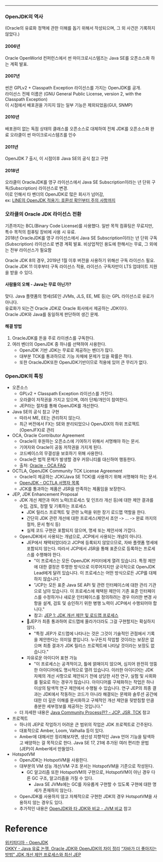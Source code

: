 - - -
### OpenJDK의 역사
(Oracle의 유료화 정책에 관한 이해를 돕기 위해서 작성되으며, 그 외 사건은 기록하지 않았다.)

#### 2006년
Oracle OpenWorld 컨퍼런스에서 썬 마이크로시스템즈는 Java SE를 오픈소스화 하는 계획 발표.  
#### 2007년
썬은 GPLv2 + Classpath Exception 라이선스를 가지는 OpenJDK를 공개.  
라이선스 전체 이름은 (GNU General Public License, version 2, with the Classpath Exception)   
이 시점에서 배포권을 가지지 않는 일부 기능은 제외되었음(GUI, SNMP)
#### 2010년
배포권이 없는 독점 상태의 클래스를 오픈소스로 대체하여 전체 JDK를 오픈소스화 완료
오라클이 썬 마이크로시스템즈를 인수
#### 2011년
OpenJDK 7 출시, 이 시점이후 Java SE의 공식 참고 구현
#### 2018년
오라클이 OracleJDK를 영구 라이선스에서 Java SE Subscription이라는 년 단위 구독(Subscription) 라이선스로 변경.    
이로 인해서 타 벤더의 OpenJDK로 많은 회사가 넘어감,   
	ex: [LINE의 OpenJDK 적용기: 호환성 확인부터 주의 사항까지](https://engineering.linecorp.com/en/blog/line-open-jdk)

### 오라클의 Oracle JDK 라이선스 전환
기존까지는 BCL(Binary Code License)를 사용했다. 일반 목적 컴퓨팅은 무료지만, 특수 목적의 컴퓨팅 장비에 사용 시 유료.    
2018년 OracleJDK를 영구 라이선스에서 Java SE Subscription이라는 년 단위 구독(Subscription) 라이선스로 변경 계획 발표. 비상업적인 용도에 한해서는 무료, 그 외에는 전부 라이선스가 필요함

Oracle JDK 8의 경우, 2019년 1월 이후 버전을 사용하기 위해선 구독 라이선스 필요.    
Oracle JDK 11 이후부터 구독 라이선스 적용, 라이선스 구독자만이 LTS 업데이트 지원을 받을 수 있다.    
#### 사람들의 오해 - Java는 무료 아닌가?
맞다. Java 플랫폼의 명세(SE인 JVMs, JLS, EE, ME 등)는 GPL 라이선스로 유료가 아니다.   
유료화가 되는건 Oracle JDK로 Oracle 회사에서 제공하는 JDK이다.   
Oracle JDK와 Java를 동일하게 판단하여 생긴 문제.   
#### 해결 방법
1. OracleJDK를 돈을 주로 라이센스를 구독한다.
2. 여러 벤더의 OpenJDK 중 하나를 선택하여 사용한다.
	- OpenJDK 기반 JDK는 무료로 제공하는 벤더가 많다.
	- 대부분 TCK를 통과하므로 기능 자체에 문제가 있을 확률은 적다.
	- 또한 OracleJDK또한 OpenJDK기반이므로 적용에 있어 큰 무리가 없다.

### OpenJDK의 특징

- 오픈소스
	- GPLv2 + Classpath Exception 라이선스를 가진다.
	- 오라클이 저작권을 가지고 있으며, 여러 단체/개인이 참여한다. 
	- JEP라는 절차를 통해 OpenJDK를 개선한다.
- Java SE의 공식 참고 구현
	- 따라서 ME, EE는 관리하지 않는다.
	- 최근 버전에서 FX는 SE와 분리되었으나 OpenJDX의 하위 프로젝트(OpenJFX)로 관리
- OCA, Oracle Contributor Agreement
	- Oracle이 후원하는 오픈소스에 기여하기 위해서 서명해야 하는 문서.
	- 기여자와 Oracle이 공동 저작권을 가지게 된다.
	- 코드베이스의 무결성을 보호하기 위해 사용한다.
	- Oracle은 법적 문제가 발생할 경우 커뮤니티를 대신하여 행동한다.
	- 출처: [Oracle - OCA FAQ](https://oca.opensource.oracle.com/?ojr=faq)
- OCTLA, OpenJDK Community TCK License Agreement
	- Oracle이 제공하는 JCK(Java SE TCK)를 사용하기 위해 서명해야 하는 문서.
	- [OpenJDK - OCTLA 서명자 목록](https://openjdk.org/groups/conformance/JckAccess/jck-access.html)
	- JCK를 통과하는 제품은 JSR을 만족하는 제품임을 보장한다.
- JEP, JDK Enhancement Proposal
	- JDK 개선 제안과 여러 노력(프로세스 및 인프라 개선 등)에 대한 제안 결과를 수집, 검토, 정렬 및 기록하는 프로세스
		- JDK 릴리스 프로젝트 및 관련 노력을 위한 장기 로드맵 역할을 한다.
		- 간단히 JDK 관련 개선에 대한 프로세스(제안서 초안 -> ... -> 완료 까지의 절차, 문서 형식 등)
		- 실제 코드 구현은 포함되지 않으며, 명세 또는 제안서에 가깝다.
	- OpenJDK에서 사용되는 개념으로, JCP에서 사용되는 개념이 아니다.
		- JEP에서 채택되었더라고 JCP에 등록되지 않았으므로, 자바 플랫폼 명세에 포함되지 않는다. 따라서 JCP에서 JSR을 통해 표준으로 등록하는 프로세스를 수행해야 한다.
			- "이 프로세스는 모든 OpenJDK 커미터에게 열려 있습니다. 특정 제안에 대한 결정은 투명한 방식으로 이루어지지만 궁극적으로 OpenJDK Lead에게 달려 있습니다. 이 프로세스는 어떤 방식으로든 JCP를 대체하지 않습니다." 
			- "JCP는 모든 표준 Java SE API 및 관련 인터페이스에 대한 관리 기관으로 남아 있습니다. 이 프로세스에 채택된 제안이 기존 표준 인터페이스를 수정하거나 새로운 인터페이스를 정의하려는 경우 이러한 변경 사항을 설계, 검토 및 승인하기 위한 병행 노력이 JCP에서 수행되어야 합니다."
			- 참고: [JEP 1: JDK 개선 제안 및 로드맵 프로세스](https://openjdk.org/jeps/1)
		- JEP가 최종 통과하여 로드맵에 올라가더라도 그걸 구현할지는 확실하지 않다.
			- "특정 JEP가 로드맵에 나타나는 것은 그것이 기술적인 관점에서 기록을 제안한다는 의미일 뿐입니다. 누구든지 작업할 것이라는 보장은 없으며 최종 결과가 JDK 릴리스 프로젝트에 나타날 것이라는 보장도 없습니다."  
		- 자유로운 아이디어 표현 가능
			- "이 프로세스는 공격적이고, 틀에 얽매이지 않으며, 심지어 완전히 엉뚱한 아이디어에도 명시적으로 열려 있습니다. 이러한 아이디어는 JDK 자체의 개선 사항으로 제안되기 전에 상당한 사전 연구, 실험 및 사회화를 필요로 하는 경우가 많습니다. 아이디어를 구체화하는 작업은 하나 이상의 탐색적 연구 제안에서 수행될 수 있습니다. 연구 JEP의 최종 결과는 JDK에서 작동하는 코드가 아니라 해결되는 문제와 솔루션 공간에 대한 더 깊은 이해를 문서화하고 구체적인 개선 제안을 뒷받침할 만큼 충분한 세부정보를 제공하는 것입니다."
	- 더 자세한 내용은 [Java Community Process란? - JCP, JSR, TCK](notes/Java/Java%20Platform/Java%20Community%20Process란?%20-%20JCP,%20JSR,%20TCK.md) 참고
- 프로젝트
	- 하나의 JEP로 작업하기 어려운 큰 범위의 작업은 JDK 프로젝트로 간주된다.
	- 대표적으로 Amber, Loom, Valhalla 등이 있다.
	- Amber에 대해서만 정리해보자면, 생산성 지향적인 Java 언어 기능을 탐색하고 배양하는 걸 목적으로 한다. Java SE 17, 21에 추가된 여러 편리한 문법(JEP)이 Amber에서 만들었다.
- HotspotVM
	- OpenJDK는 HotspotVM을 사용한다.
	- 대부분의 VM 성능 개선/VM 구조 문서는 HotspotVM을 기준으로 작성된다.
		- GC 알고리즘 또한 HotspotVM의 구현으로, HotspotVM이 아닌 경우 다른 GC 구조, 알고리즘을 가질 수 있다.
			- Java SE JVMs에는 GC를 자유롭게 구현할 수 있도록 구현에 대한 명세가 존재하지 않는다.
	- OpenJDK를 사용하지 않고 자체적으로 구현한 JDK의 경우 HotspotVM을 사용하지 않는 경우도 있다.
	- 추가적인 내용은 [OpenJDK와 타 JDK와 비교 - JVM 비교](notes/Java/Java%20Platform/OpenJDK와%20타%20JDK와%20비교%20-%20JVM%20비교.md) 참고

# Reference

[위키피디아 - OpenJDK](https://en.wikipedia.org/wiki/OpenJDK)    
[OKKY - Java 유료 논쟁, Oracle JDK와 OpenJDK의 차이 정리](https://okky.kr/articles/490213)
[“자바가 더 좋아지는 방법” JDK 개선 제안 프로세스와 최신 JEP](https://www.itworld.co.kr/news/239204)

